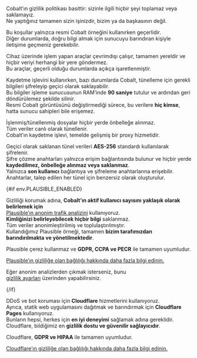 <script lang="ts">
    import env from "$lib/env";
    import { t } from "$lib/i18n/translations";

    import SectionHeading from "$components/misc/SectionHeading.svelte";
</script>

<section id="general">
<SectionHeading
    title={$t("about.heading.general")}
    sectionId="general"
/>

Cobalt’ın gizlilik politikası basittir: sizinle ilgili hiçbir şeyi toplamaz veya saklamayız.  
Ne yaptığınız tamamen sizin işinizdir, bizim ya da başkasının değil.

Bu koşullar yalnızca resmi Cobalt örneğini kullanırken geçerlidir.  
Diğer durumlarda, doğru bilgi almak için sunucuyu barındıran kişiyle iletişime geçmeniz gerekebilir.
</section>

<section id="local">
<SectionHeading
    title={$t("about.heading.local")}
    sectionId="local"
/>

Cihaz üzerinde işlem yapan araçlar çevrimdışı çalışır, tamamen yereldir ve hiçbir veriyi herhangi bir yere göndermez.  
Bu araçlar, geçerli olduğu durumlarda açıkça işaretlenmiştir.
</section>

<section id="saving">
<SectionHeading
    title={$t("about.heading.saving")}
    sectionId="saving"
/>

Kaydetme işlevini kullanırken, bazı durumlarda Cobalt, tünelleme için gerekli bilgileri şifreleyip geçici olarak saklayabilir.  
Bu bilgiler işleme sunucusunun RAM’inde **90 saniye** tutulur ve ardından geri döndürülemez şekilde silinir.  
Resmi Cobalt görüntüsünü değiştirmediği sürece, bu verilere **hiç kimse**, hatta sunucu sahipleri bile erişemez.

İşlenmiş/tünellenmiş dosyalar hiçbir yerde önbelleğe alınmaz.  
Tüm veriler canlı olarak tünellenir.  
Cobalt’ın kaydetme işlevi, temelde gelişmiş bir proxy hizmetidir.
</section>

<section id="encryption">
<SectionHeading
    title={$t("about.heading.encryption")}
    sectionId="encryption"
/>

Geçici olarak saklanan tünel verileri **AES-256** standardı kullanılarak şifrelenir.  
Şifre çözme anahtarları yalnızca erişim bağlantısında bulunur ve hiçbir yerde **kaydedilmez, önbelleğe alınmaz veya saklanmaz**.  
Yalnızca **son kullanıcı** bağlantıya ve şifreleme anahtarlarına erişebilir.  
Anahtarlar, talep edilen her tünel için benzersiz olarak oluşturulur.
</section>

{#if env.PLAUSIBLE_ENABLED}
<section id="plausible">
<SectionHeading
    title={$t("about.heading.plausible")}
    sectionId="plausible"
/>

Gizliliği korumak adına, **Cobalt’ın aktif kullanıcı sayısını yaklaşık olarak belirlemek için**  
[Plausible’ın anonim trafik analizini](https://plausible.io/) kullanıyoruz.  
**Kimliğinizi belirleyebilecek hiçbir bilgi** saklanmaz.  
Tüm veriler anonimleştirilmiş ve toplulaştırılmıştır.  
Kullandığımız Plausible örneği, tamamen **bizim tarafımızdan barındırılmakta ve yönetilmektedir**.

Plausible çerez kullanmaz ve **GDPR, CCPA ve PECR** ile tamamen uyumludur.

[Plausible’ın gizliliğe olan bağlılığı hakkında daha fazla bilgi edinin.](https://plausible.io/privacy-focused-web-analytics)

Eğer anonim analizlerden çıkmak isterseniz, bunu  
[gizlilik ayarları](/settings/privacy#analytics) üzerinden yapabilirsiniz.
</section>
{/if}

<section id="cloudflare">
<SectionHeading
    title={$t("about.heading.cloudflare")}
    sectionId="cloudflare"
/>

DDoS ve bot koruması için **Cloudflare** hizmetlerini kullanıyoruz.  
Ayrıca, statik web uygulamasını dağıtmak ve barındırmak için **Cloudflare Pages** kullanıyoruz.  
Bunların hepsi, herkes için **en iyi deneyimi** sağlamak adına gereklidir.  
Cloudflare, bildiğimiz en **gizlilik dostu ve güvenilir sağlayıcıdır**.

Cloudflare, **GDPR ve HIPAA** ile tamamen uyumludur.

[Cloudflare’ın gizliliğe olan bağlılığı hakkında daha fazla bilgi edinin.](https://www.cloudflare.com/trust-hub/privacy-and-data-protection/)
</section>
